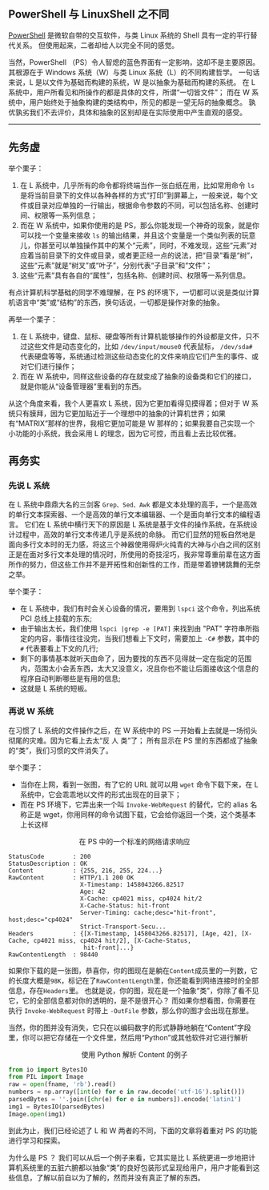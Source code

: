 ## PowerShell 与 LinuxShell 之不同

[PowerShell](https://www.powershellgallery.com/ "PowerShell") 是微软自带的交互软件，与类 Linux 系统的 Shell 具有一定的平行替代关系。
但使用起来，二者却给人以完全不同的感觉。

当然，PowerShell （PS）令人智熄的蓝色界面有一定影响，这却不是主要原因。
其根源在于 Windows 系统（W）与类 Linux 系统（L）的不同构建哲学。
一句话来说，L 是以文件为基础而构建的系统，W 是以抽象为基础而构建的系统。
在 L 系统中，用户所看见和所操作的都是具体的文件，所谓“一切皆文件”；
而在 W 系统中，用户始终处于抽象构建的类结构中，所见的都是一望无际的抽象概念。
孰优孰劣我们不去评价，具体和抽象的区别却是在实际使用中产生直观的感受。

---

## 先务虚

举个栗子：

1. 在 L 系统中，几乎所有的命令都将终端当作一张白纸在用，比如常用命令 `ls` 是将当前目录下的文件以各种各样的方式“打印”到屏幕上，一般来说，每个文件或目录对应单独的一行输出，根据命令参数的不同，可以包括名称、创建时间、权限等一系列信息；
2. 而在 W 系统中，如果你使用的是 PS，那么你能发现一个神奇的现象，就是你可以找一个变量来接收 `ls` 的输出结果，并且这个变量是一个类似列表的玩意儿，你甚至可以单独操作其中的某个“元素”，同时，不难发现，这些“元素”对应着当前目录下的文件或目录，或者更正经一点的说法，把“目录”看是“树”，这些“元素”就是“树叉”或“叶子”，分别代表“子目录”和“文件”；
3. 这些“元素”具有各自的“属性”，包括名称、创建时间、权限等一系列信息。

有点计算机科学基础的同学不难理解，在 PS 的环境下，一切都可以说是类似计算机语言中“类”或“结构”的东西，换句话说，一切都是操作对象的抽象。

再举一个栗子：

1. 在 L 系统中，键盘、鼠标、硬盘等所有计算机能够操作的外设都是文件，只不过这些文件是动态变化的，比如 `/dev/input/mouse0` 代表鼠标， `/dev/sda#` 代表硬盘等等，系统通过检测这些动态变化的文件来响应它们产生的事件、或对它们进行操作；
2. 而在 W 系统中，同样这些设备的存在就变成了抽象的设备类和它们的接口，就是你能从“设备管理器”里看到的东西。

从这个角度来看，我个人更喜欢 L 系统，因为它更加看得见摸得着；但对于 W 系统只有膜拜，因为它更加贴近于一个理想中的抽象的计算机世界；如果有“MATRIX”那样的世界，我相它更加可能是 W 那样的；如果我要自己实现一个小功能的小系统，我会采用 L 的理念，因为它可控，而且看上去比较优雅。

## 再务实

### 先说 L 系统

在 L 系统中鼎鼎大名的三剑客 `Grep、Sed、Awk` 都是文本处理的高手，一个是高效的单行文本探索器、一个是高效的单行文本编辑器、一个是面向单行文本的编程语言。
它们在 L 系统中横行天下的原因是 L 系统是基于文件的操作系统，在系统设计过程中，高效的单行文本传递几乎是系统的命脉。
而它们显然的短板自然地是面向多行文本时的无力感，将这三个神器使用得炉火纯青的大神与小白之间的区别正是在面对多行文本处理的情况时，所使用的奇技淫巧，我非常尊重前辈在这方面所作的努力，但这些工作并不是开拓性和创新性的工作，而是带着镣铐跳舞的无奈之举。

举个栗子：

- 在 L 系统中，我们有时会关心设备的情况，要用到 `lspci` 这个命令，列出系统 PCI 总线上挂载的东东;
- 由于输出太长，我们使用 `lspci |grep -e [PAT]` 来找到由 "PAT" 字符串所指定的内容，事情往往没完，当我们想看上下文时，需要加上 `-C#` 参数，其中的 `#` 代表要看上下文的几行;
- 剩下的事情基本就听天由命了，因为要找的东西不见得就一定在指定的范围内，范围太小会丢东西，太大又没意义，况且你也不能让后面接收这个信息的程序自动判断哪些是有用的信息;
- 这就是 L 系统的短板。

### 再说 W 系统

在习惯了 L 系统的文件操作之后，在 W 系统中的 PS 一开始看上去就是一场彻头彻尾的灾难。因为它看上去太“反 人 类”了；
所有显示在 PS 里的东西都成了抽象的“类”，我们习惯的文件消失了。

举个栗子：

- 当你在上网，看到一张图，有了它的 URL 就可以用 `wget` 命令下载下来，在 L 系统中，它会乖乖地以文件的形式出现在的目录下；
- 而在 PS 环境下，它弄出来一个叫 `Invoke-WebRequest` 的替代，它的 alias 名称正是 wget，你用同样的命令试图下载，它会给你返回一个类，这个类基本上长这样

<p style="text-align: center;">在 PS 中的一个标准的网络请求响应</p>

```
StatusCode        : 200
StatusDescription : OK
Content           : {255, 216, 255, 224...}
RawContent        : HTTP/1.1 200 OK
                    X-Timestamp: 1458043266.82517
                    Age: 42
                    X-Cache: cp4021 miss, cp4024 hit/2
                    X-Cache-Status: hit-front
                    Server-Timing: cache;desc="hit-front", host;desc="cp4024"
                    Strict-Transport-Secu...
Headers           : {[X-Timestamp, 1458043266.82517], [Age, 42], [X-Cache, cp4021 miss, cp4024 hit/2], [X-Cache-Status,
                     hit-front]...}
RawContentLength  : 98440
```

如果你下载的是一张图，恭喜你，你的图现在是躺在`Content`成员里的一列数，它的长度大概是`98K`，标记在了`RawContentLength`里，你还能看到网络连接时的全部信息，存在`Headers`里。
也就是说，你的图，现在是一个抽象“类”，你除了看不见它，它的全部信息都对你的透明的，是不是很开心？
而如果你想看图，你需要在执行 `Invoke-WebRequest` 时带上 `-OutFile` 参数，那么你的图才会出现在那里。

当然，你的图并没有消失，它只在以编码数字的形式静静地躺在“Content”字段里，你可以把它存储在一个文件里，然后用“Python”或其他软件对它进行解析

<p style="text-align: center;">使用 Python 解析 Content 的例子</p>

```python
from io import BytesIO
from PIL import Image
raw = open(fname, 'rb').read()
numbers = np.array([int(e) for e in raw.decode('utf-16').split()])
parsedBytes = ''.join([chr(e) for e in numbers]).encode('latin1')
img1 = BytesIO(parsedBytes)
Image.open(img1)
```

到此为止，我们已经论述了 L 和 W 两者的不同，下面的文章将着重对 PS 的功能进行学习和探索。

为什么是 PS ？
我们可以从后一个例子来看，它其实是比 L 系统更进一步地把计算机系统里的五脏六腑都以抽象“类”的良好包装形式呈现给用户，用户才能看到这些信息，了解以前自以为了解的，然而并没有真正了解的东西。
